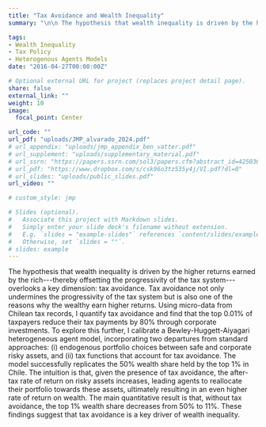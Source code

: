 ```yaml
---
title: "Tax Avoidance and Wealth Inequality"
summary: "\n\n The hypothesis that wealth inequality is driven by the higher returns earned by the rich---thereby offsetting the progressivity of the tax system---overlooks a key dimension: tax avoidance. Tax avoidance not only undermines the progressivity of the tax system but is also one of the reasons why the wealthy earn higher returns."

tags:
- Wealth Inequality
- Tax Policy
- Heterogenous Agents Models
date: "2016-04-27T00:00:00Z"

# Optional external URL for project (replaces project detail page).
share: false
external_link: ""
weight: 10
image:
  focal_point: Center

url_code: ""
url_pdf: "uploads/JMP_alvarado_2024.pdf"
# url_appendix: "uploads/jmp_appendix_ben_vatter.pdf"
# url_supplement: "uploads/supplementary_material.pdf"
# url_ssrn: "https://papers.ssrn.com/sol3/papers.cfm?abstract_id=4250361"
# url_pdf: "https://www.dropbox.com/s/csk96o3tz535y4j/VI.pdf?dl=0"
# url_slides: "uploads/public_slides.pdf"
url_video: ""

# custom_style: jmp

# Slides (optional).
#   Associate this project with Markdown slides.
#   Simply enter your slide deck's filename without extension.
#   E.g. `slides = "example-slides"` references `content/slides/example-slides.md`.
#   Otherwise, set `slides = ""`.
# slides: example
---
```


The hypothesis that wealth inequality is driven by the higher returns earned by the rich---thereby offsetting the progressivity of the tax system---overlooks a key dimension: tax avoidance. Tax avoidance not only undermines the progressivity of the tax system but is also one of the reasons why the wealthy earn higher returns. Using micro-data from Chilean tax records, I quantify tax avoidance and find that the top 0.01\% of taxpayers reduce their tax payments by 80\% through corporate investments. To explore this further, I calibrate a Bewley-Huggett-Aiyagari heterogeneous agent model, incorporating two departures from standard approaches: (i) endogenous portfolio choices between safe and corporate risky assets, and (ii) tax functions that account for tax avoidance. The model successfully replicates the 50\% wealth share held by the top 1\% in Chile. The intuition is that, given the presence of tax avoidance, the after-tax rate of return on risky assets increases, leading agents to reallocate their portfolio towards these assets, ultimately resulting in an even higher rate of return on wealth. The main quantitative result is that, without tax avoidance, the top 1\% wealth share decreases from 50\% to 11\%. These findings suggest that tax avoidance is a key driver of wealth inequality.
